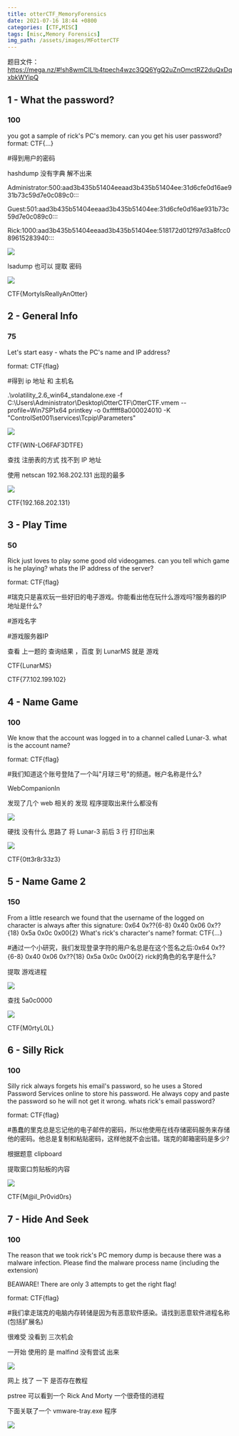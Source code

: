 ```yaml
---
title: otterCTF_MemoryForensics
date: 2021-07-16 18:44 +0800
categories: [CTF,MISC]
tags: [misc,Memory Forensics]
img_path: /assets/images/MFotterCTF
---
```


题目文件：https://mega.nz/#!sh8wmCIL!b4tpech4wzc3QQ6YgQ2uZnOmctRZ2duQxDqxbkWYipQ



## 1 - What the password?

### 100

you got a sample of rick's PC's memory. can you get his user password? format: CTF{...}

#得到用户的密码



hashdump 没有字典 解不出来

Administrator:500:aad3b435b51404eeaad3b435b51404ee:31d6cfe0d16ae931b73c59d7e0c089c0:::


Guest:501:aad3b435b51404eeaad3b435b51404ee:31d6cfe0d16ae931b73c59d7e0c089c0:::


Rick:1000:aad3b435b51404eeaad3b435b51404ee:518172d012f97d3a8fcc089615283940:::

![](WEBRESOURCE042e1cb3844363e54339deafdaff945e.png)

lsadump 也可以 提取 密码

![](WEBRESOURCE02077397ccfb9e56150fac46bee79048.png)

CTF{MortyIsReallyAnOtter}





## 2 - General Info

### 75

Let's start easy - whats the PC's name and IP address?

format: CTF{flag}

#得到 ip 地址 和 主机名



 .\volatility_2.6_win64_standalone.exe -f C:\Users\Administrator\Desktop\OtterCTF\OtterCTF.vmem --profile=Win7SP1x64 printkey -o 0xfffff8a000024010 -K "ControlSet001\services\Tcpip\Parameters"

![](WEBRESOURCE7d48298d938dee67bee24a8d74828b10.png)

CTF{WIN-LO6FAF3DTFE}



查找 注册表的方式 找不到 IP 地址 

使用 netscan  192.168.202.131	出现的最多

![](WEBRESOURCEb26815ef484d6446d4a9fc3e6a50d754.png)

CTF{192.168.202.131}





## 3 - Play Time

### 50

Rick just loves to play some good old videogames. can you tell which game is he playing? whats the IP address of the server?

format: CTF{flag}

#瑞克只是喜欢玩一些好旧的电子游戏。你能看出他在玩什么游戏吗?服务器的IP地址是什么?

#游戏名字

#游戏服务器IP



查看 上一题的 查询结果	，百度 到 LunarMS 就是 游戏

CTF{LunarMS}

CTF{77.102.199.102}





## 4 - Name Game

### 100

We know that the account was logged in to a channel called Lunar-3. what is the account name?

format: CTF{flag}

#我们知道这个账号登陆了一个叫"月球三号"的频道。帐户名称是什么?



WebCompanionIn

发现了几个 web 相关的 发现 程序提取出来什么都没有

![](WEBRESOURCE00bf96cb1afae5cc344db7b2e3e02912.png)



硬找 没有什么 思路了 将 Lunar-3 前后 3 行 打印出来

![](WEBRESOURCEfe51ee59deff2319a227565e41169650.png)

CTF{0tt3r8r33z3}





## 5 - Name Game 2

### 150


From a little research we found that the username of the logged on character is always after this signature: 0x64 0x??{6-8} 0x40 0x06 0x??{18} 0x5a 0x0c 0x00{2} What's rick's character's name? format: CTF{...}

#通过一个小研究，我们发现登录字符的用户名总是在这个签名之后:0x64 0x??{6-8} 0x40 0x06 0x??{18} 0x5a 0x0c 0x00{2} rick的角色的名字是什么?

提取 游戏进程

![](WEBRESOURCE52a0619d99f3a9a097c98e2ebeefdbf6.png)

查找 5a0c0000

![](WEBRESOURCEbc399ef231d9c4b2726358b820dde508.png)

CTF{M0rtyL0L}





## 6 - Silly Rick

### 100

Silly rick always forgets his email's password, so he uses a Stored Password Services online to store his password. He always copy and paste the password so he will not get it wrong. whats rick's email password?

format: CTF{flag}

#愚蠢的里克总是忘记他的电子邮件的密码，所以他使用在线存储密码服务来存储他的密码。他总是复制和粘贴密码，这样他就不会出错。瑞克的邮箱密码是多少?



根据题意 clipboard

提取窗口剪贴板的内容

![](WEBRESOURCE6afafe26645eec2affca16f722a620dd.png)

CTF{M@il_Pr0vid0rs}





## 7 - Hide And Seek

### 100

The reason that we took rick's PC memory dump is because there was a malware infection. Please find the malware process name (including the extension)

BEAWARE! There are only 3 attempts to get the right flag!

format: CTF{flag}

#我们拿走瑞克的电脑内存转储是因为有恶意软件感染。请找到恶意软件进程名称(包括扩展名)



很难受 没看到 三次机会

一开始 使用的 是 malfind 没有尝试 出来 

![](WEBRESOURCE6d266cc5c05f768cb49d431e71719c8e.png)

网上 找了 一下 是否存在教程

pstree 	可以看到一个 Rick And Morty 一个很奇怪的进程

下面关联了一个 vmware-tray.exe 程序

![](WEBRESOURCE01e938cc9da36bd32397df5c2459d145.png)

